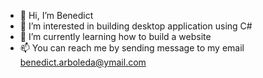 - 👋 Hi, I’m Benedict
- 👀 I’m interested in building desktop application using C#
- 🌱 I’m currently learning how to build a website
- 📫 You can reach me by sending message to my email benedict.arboleda@ymail.com

<!---
XyzAbcArboleda/XyzAbcArboleda is a ✨ special ✨ repository because its `README.md` (this file) appears on your GitHub profile.
You can click the Preview link to take a look at your changes.
--->
